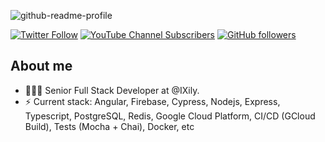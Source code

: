

![github-readme-profile](https://user-images.githubusercontent.com/22874642/182284838-a7a148a2-e667-46b6-80e3-7ea08612ef6c.png)


[![Twitter Follow](https://img.shields.io/twitter/follow/jmbl1685?style=social)](https://twitter.com/jmbl1685)
[![YouTube Channel Subscribers](https://img.shields.io/youtube/channel/subscribers/UCO2Ugy7W2xHZ6sDGBiRizrg?style=social)](https://www.youtube.com/channel/UCO2Ugy7W2xHZ6sDGBiRizrg?sub_confirmation=1)
[![GitHub followers](https://img.shields.io/github/followers/jmbl1685?style=social)](https://github.com/jmbl1685)

## About me

- 👨🏻‍💻 Senior Full Stack Developer at @IXily.
- ⚡️ Current stack: Angular, Firebase, Cypress, Nodejs, Express, Typescript, PostgreSQL, Redis, Google Cloud Platform, CI/CD (GCloud Build), Tests (Mocha + Chai), Docker, etc
